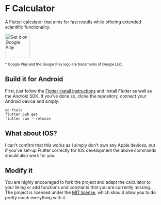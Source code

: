 # F Calculator

A Flutter calculator that aims for fast results while offering extended scientific functionality.

<a href='https://play.google.com/store/apps/details?id=dev.bhu.fcalc'>
<img alt='Get it on Google Play' src='https://play.google.com/intl/en_us/badges/static/images/badges/en_badge_web_generic.png' height='80px'/></a>

<small>* Google Play and the Google Play logo are trademarks of Google LLC.</small>

## Build it for Android

First, just follow the [Flutter install instructions](https://flutter.dev/docs/get-started/install) and install Flutter as well as the Android SDK. If you've done so, clone the repository, connect your Android device and simply:

    cd fcalc
    flutter pub get
    flutter run --release

## What about IOS?

I can't confirm that this works as I simply don't own any Apple devices, but if you've set-up Flutter correctly for IOS development the above commands should also work for you. 

## Modify it

You are highly encouraged to fork the project and adapt the calculator to your liking or add functions and constants that you are currently missing. The project is licensed under the [MIT license](LICENSE), which should allow you to do pretty much everything with it.
